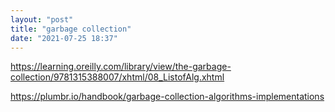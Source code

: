 ```yaml
---
layout: "post"
title: "garbage collection"
date: "2021-07-25 18:37"
---
```

https://learning.oreilly.com/library/view/the-garbage-collection/9781315388007/xhtml/08_ListofAlg.xhtml

https://plumbr.io/handbook/garbage-collection-algorithms-implementations
